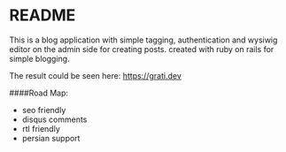 # README

This is a blog application with simple tagging, authentication and wysiwig editor on the admin side for creating posts. created with ruby on rails for simple blogging.

The result could be seen here: https://grati.dev

####Road Map:

- seo friendly
- disqus comments
- rtl friendly
- persian support
